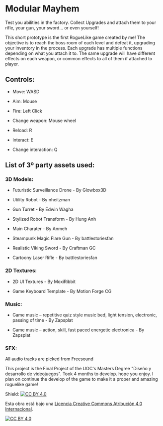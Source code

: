 # Modular Mayhem

Test you abilities in the factory. Collect Upgrades and attach them to your rifle, your gun, your sword... or even yourself!

This short prototype is the first RogueLike game created by me! The objective is to reach the boss room of each level and defeat it, upgrading your inventory in the process. Each upgrade has multiple functions depending on what you attach it to. The same upgrade will have different effects on each weapon, or common effects to all of them if attached to player.

## Controls:

  - Move: WASD

  - Aim: Mouse

  - Fire: Left Click

  - Change weapon: Mouse wheel

  - Reload: R

  - Interact: E

  - Change interaction: Q


## List of 3º party assets used:

### 3D Models:

  - Futuristic Surveillance Drone  -  By Glowbox3D

  - Utility Robot  -  By nheitzman

  - Gun Turret  -  By Edwin Wagha

  - Stylized Robot Transform  -  By Hung Anh

  - Main Charater  -  By Anmeh

  - Steampunk Magic Flare Gun  -  By battlestoriesfan

  - Realistic Viking Sword  -  By Craftman GC

  - Cartoony Laser Rifle  -  By battlestoriesfan

### 2D Textures:

  - 2D UI Textures  -  By MoxiRibbit

  - Game Keyboard Template  -  By Motion Forge CG

### Music:

  - Game music – repetitive quiz style music bed, light tension, electronic, passing of time - By Zapsplat

  - Game music – action, skill, fast paced energetic electronica  -  By Zapsplat

### SFX:

  All audio tracks are picked from Freesound


This project is the Final Project of the UOC's Masters Degree "Diseño y desarrollo de videojuegos". Took 4 months to develop. hope you enjoy. I plan on continue the develop of the game to make it a proper and amazing roguelike game!

Shield: [![CC BY 4.0][cc-by-shield]][cc-by]

Esta obra está bajo una
[Licencia Creative Commons Atribución 4.0 Internacional][cc-by].

[![CC BY 4.0][cc-by-image]][cc-by]

[cc-by]: https://creativecommons.org/licenses/by/4.0/deed.es
[cc-by-image]: https://i.creativecommons.org/l/by/4.0/88x31.png
[cc-by-shield]: https://img.shields.io/badge/License-CC%20BY%204.0-lightgrey.svg

